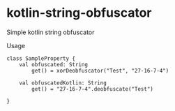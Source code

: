 # kotlin-string-obfuscator
Simple kotlin string obfuscator


Usage

```
class SampleProperty {
    val obfuscated: String
        get() = xorDeobfuscator("Test", "27-16-7-4")

    val obfuscatedKotlin: String
        get() = "27-16-7-4".deobfuscate("Test")

}
```
